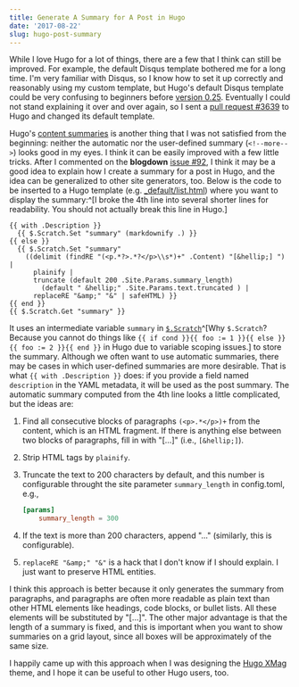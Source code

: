 ```yaml
---
title: Generate A Summary for A Post in Hugo
date: '2017-08-22'
slug: hugo-post-summary
---
```


While I love Hugo for a lot of things, there are a few that I think can still be improved. For example, the default Disqus template bothered me for a long time. I'm very familiar with Disqus, so I know how to set it up correctly and reasonably using my custom template, but Hugo's default Disqus template could be very confusing to beginners before [version 0.25](https://github.com/gohugoio/hugo/releases/tag/v0.25). Eventually I could not stand explaining it over and over again, so I sent a [pull request #3639](https://github.com/gohugoio/hugo/pull/3639) to Hugo and changed its default template.

Hugo's [content summaries](https://gohugo.io/content-management/summaries/) is another thing that I was not satisfied from the beginning: neither the automatic nor the user-defined summary (`<!--more-->`) looks good in my eyes. I think it can be easily improved with a few little tricks. After I commented on the **blogdown** [issue #92](https://github.com/rstudio/blogdown/issues/92), I think it may be a good idea to explain how I create a summary for a post in Hugo, and the idea can be generalized to other site generators, too. Below is the code to be inserted to a Hugo template (e.g. [_default/list.html](https://github.com/yihui/hugo-xmag/blob/master/layouts/_default/list.html)) where you want to display the summary:^[I broke the 4th line into several shorter lines for readability. You should not actually break this line in Hugo.]

```
{{ with .Description }}
  {{ $.Scratch.Set "summary" (markdownify .) }}
{{ else }}
  {{ $.Scratch.Set "summary"
    ((delimit (findRE "(<p.*?>.*?</p>\\s*)+" .Content) "[&hellip;] ") |
      plainify |
      truncate (default 200 .Site.Params.summary_length)
        (default " &hellip;" .Site.Params.text.truncated ) |
      replaceRE "&amp;" "&" | safeHTML) }}
{{ end }}
{{ $.Scratch.Get "summary" }}
```

It uses an intermediate variable `summary` in [`$.Scratch`](https://gohugo.io/functions/scratch/)^[Why `$.Scratch`? Because you cannot do things like `{{ if cond }}{{ foo := 1 }}{{ else }}{{ foo := 2 }}{{ end }}` in Hugo due to variable scoping issues.] to store the summary. Although we often want to use automatic summaries, there may be cases in which user-defined summaries are more desirable. That is what `{{ with .Description }}` does: if you provide a field named `description` in the YAML metadata, it will be used as the post summary. The automatic summary computed from the 4th line looks a little complicated, but the ideas are:

1. Find all consecutive blocks of paragraphs `(<p>.*</p>)+` from the content, which is an HTML fragment. If there is anything else between two blocks of paragraphs, fill in with "[...]" (i.e., `[&hellip;]`).

1. Strip HTML tags by `plainify`.

1. Truncate the text to 200 characters by default, and this number is configurable throught the site parameter `summary_length` in config.toml, e.g.,

    ```toml
    [params]
        summary_length = 300
    ```

1. If the text is more than 200 characters, append "..." (similarly, this is configurable).

1. `replaceRE "&amp;" "&"` is a hack that I don't know if I should explain. I just want to preserve HTML entities.

I think this approach is better because it only generates the summary from paragraphs, and paragraphs are often more readable as plain text than other HTML elements like headings, code blocks, or bullet lists. All these elements will be substituted by "[...]". The other major advantage is that the length of a summary is fixed, and this is important when you want to show summaries on a grid layout, since all boxes will be approximately of the same size.

I happily came up with this approach when I was designing the [Hugo XMag](https://github.com/yihui/hugo-xmag) theme, and I hope it can be useful to other Hugo users, too.
